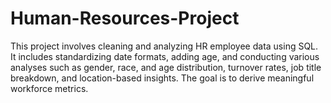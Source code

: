 # Human-Resources-Project
This project involves cleaning and analyzing HR employee data using SQL. It includes standardizing date formats, adding age, and conducting various analyses such as gender, race, and age distribution, turnover rates, job title breakdown, and location-based insights. The goal is to derive meaningful workforce metrics.
